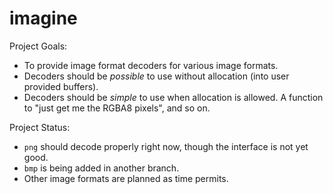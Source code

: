 # imagine

Project Goals:

* To provide image format decoders for various image formats.
* Decoders should be *possible* to use without allocation (into user provided buffers).
* Decoders should be *simple* to use when allocation is allowed. A function to
  "just get me the RGBA8 pixels", and so on.

Project Status:

* `png` should decode properly right now, though the interface is not yet good.
* `bmp` is being added in another branch.
* Other image formats are planned as time permits.
